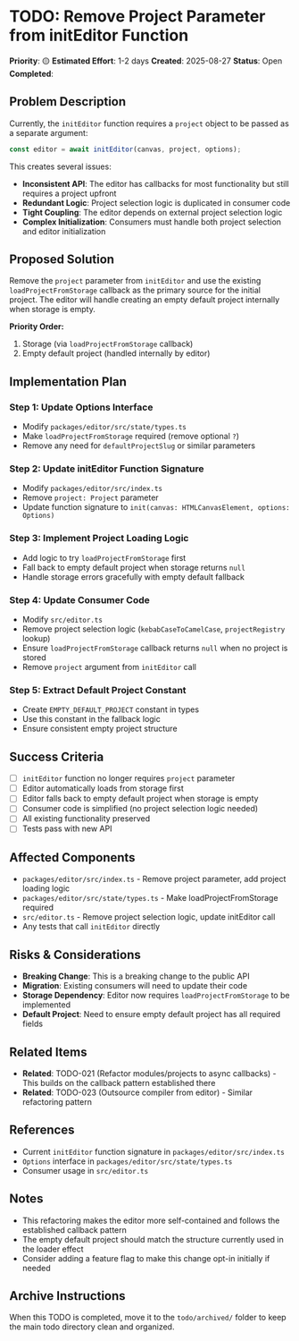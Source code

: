 # TODO: Remove Project Parameter from initEditor Function

**Priority**: 🟡
**Estimated Effort**: 1-2 days
**Created**: 2025-08-27
**Status**: Open
**Completed**: 

## Problem Description

Currently, the `initEditor` function requires a `project` object to be passed as a separate argument:

```typescript
const editor = await initEditor(canvas, project, options);
```

This creates several issues:
- **Inconsistent API**: The editor has callbacks for most functionality but still requires a project upfront
- **Redundant Logic**: Project selection logic is duplicated in consumer code
- **Tight Coupling**: The editor depends on external project selection logic
- **Complex Initialization**: Consumers must handle both project selection and editor initialization

## Proposed Solution

Remove the `project` parameter from `initEditor` and use the existing `loadProjectFromStorage` callback as the primary source for the initial project. The editor will handle creating an empty default project internally when storage is empty.

**Priority Order:**
1. Storage (via `loadProjectFromStorage` callback)
2. Empty default project (handled internally by editor)

## Implementation Plan

### Step 1: Update Options Interface
- Modify `packages/editor/src/state/types.ts`
- Make `loadProjectFromStorage` required (remove optional `?`)
- Remove any need for `defaultProjectSlug` or similar parameters

### Step 2: Update initEditor Function Signature
- Modify `packages/editor/src/index.ts`
- Remove `project: Project` parameter
- Update function signature to `init(canvas: HTMLCanvasElement, options: Options)`

### Step 3: Implement Project Loading Logic
- Add logic to try `loadProjectFromStorage` first
- Fall back to empty default project when storage returns `null`
- Handle storage errors gracefully with empty default fallback

### Step 4: Update Consumer Code
- Modify `src/editor.ts`
- Remove project selection logic (`kebabCaseToCamelCase`, `projectRegistry` lookup)
- Ensure `loadProjectFromStorage` callback returns `null` when no project is stored
- Remove `project` argument from `initEditor` call

### Step 5: Extract Default Project Constant
- Create `EMPTY_DEFAULT_PROJECT` constant in types
- Use this constant in the fallback logic
- Ensure consistent empty project structure

## Success Criteria

- [ ] `initEditor` function no longer requires `project` parameter
- [ ] Editor automatically loads from storage first
- [ ] Editor falls back to empty default project when storage is empty
- [ ] Consumer code is simplified (no project selection logic needed)
- [ ] All existing functionality preserved
- [ ] Tests pass with new API

## Affected Components

- `packages/editor/src/index.ts` - Remove project parameter, add project loading logic
- `packages/editor/src/state/types.ts` - Make loadProjectFromStorage required
- `src/editor.ts` - Remove project selection logic, update initEditor call
- Any tests that call `initEditor` directly

## Risks & Considerations

- **Breaking Change**: This is a breaking change to the public API
- **Migration**: Existing consumers will need to update their code
- **Storage Dependency**: Editor now requires `loadProjectFromStorage` to be implemented
- **Default Project**: Need to ensure empty default project has all required fields

## Related Items

- **Related**: TODO-021 (Refactor modules/projects to async callbacks) - This builds on the callback pattern established there
- **Related**: TODO-023 (Outsource compiler from editor) - Similar refactoring pattern

## References

- Current `initEditor` function signature in `packages/editor/src/index.ts`
- `Options` interface in `packages/editor/src/state/types.ts`
- Consumer usage in `src/editor.ts`

## Notes

- This refactoring makes the editor more self-contained and follows the established callback pattern
- The empty default project should match the structure currently used in the loader effect
- Consider adding a feature flag to make this change opt-in initially if needed

## Archive Instructions

When this TODO is completed, move it to the `todo/archived/` folder to keep the main todo directory clean and organized. 